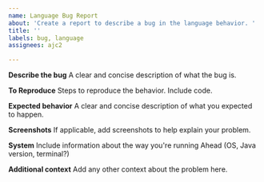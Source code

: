 ```yaml
---
name: Language Bug Report
about: 'Create a report to describe a bug in the language behavior. '
title: ''
labels: bug, language
assignees: ajc2

---
```


**Describe the bug**
A clear and concise description of what the bug is.

**To Reproduce**
Steps to reproduce the behavior. Include code. 

**Expected behavior**
A clear and concise description of what you expected to happen.

**Screenshots**
If applicable, add screenshots to help explain your problem.

**System**
Include information about the way you're running Ahead (OS, Java version, terminal?) 

**Additional context**
Add any other context about the problem here.
